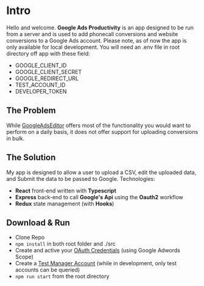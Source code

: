 # Intro

Hello and welcome. **Google Ads Productivity** is an app designed to be run from a server and is used to add phonecall conversions and website conversions to a Google Ads account. Please note, as of now the app is only available for local development. You will need an .env file in root directory off app with these field: 

- GOOGLE_CLIENT_ID
- GOOGLE_CLIENT_SECRET
- GOOGLE_REDIRECT_URL
- TEST_ACCOUNT_ID
- DEVELOPER_TOKEN

## The Problem

While [GoogleAdsEditor](https://ads.google.com/home/tools/ads-editor/) offers most of the functionality you would want to perform on a daily basis, it does not offer support for uploading conversions in bulk.

## The Solution

My app is designed to allow a user to upload a CSV, edit the uploaded data, and Submit the data to be passed to Google.
Technologies:

 -  **React** front-end written with **Typescript**
 - **Express** back-end to call **Google's Api** using the **Oauth2** workflow
 - **Redux** state management (with  **Hooks**) 



## Download & Run

 - Clone Repo
 - `npm install` in both root folder and ./src
 - Create and active your [OAuth Credentials](https://console.cloud.google.com/apis/dashboard) (using Google Adwords Scope)
 - Create a [Test Manager Account](https://developers.google.com/google-ads/api/docs/first-call/test-accounts) (while in development, only test accounts can be queried)
 - `npm run start` from the root directory


